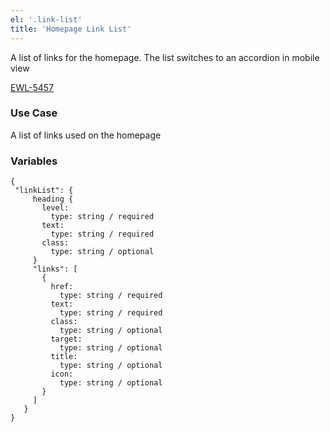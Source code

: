 ```yaml
---
el: '.link-list'
title: 'Homepage Link List'
---
```

A list of links for the homepage. The list switches to an accordion in mobile view 

[EWL-5457](https://issues.ama-assn.org/browse/EWL-5457)

### Use Case
A list of links used on the homepage

### Variables
~~~
{
 "linkList": {
     heading {
       level:
         type: string / required
       text:
         type: string / required
       class:
         type: string / optional
     }
     "links": [
       {
         href:
           type: string / required
         text:
           type: string / required
         class:
           type: string / optional
         target:
           type: string / optional
         title:
           type: string / optional
         icon:
           type: string / optional
       }
     ]
   }
}

~~~
